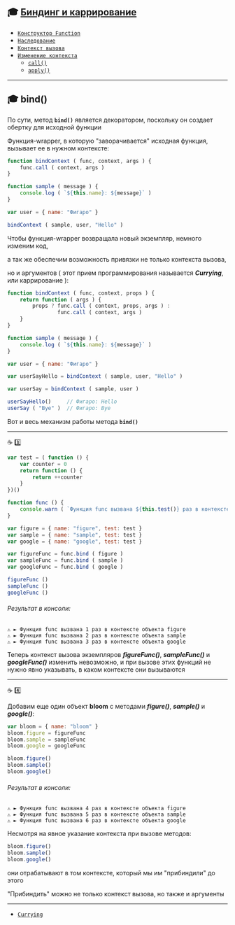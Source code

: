 ## :mortar_board: [Биндинг и каррирование](call-apply-bind)

* [`Конструктор Function`](Function-constructor)
* [`Наследование`](Function-inheritance)
* [`Контекст вызова`](Function-context)
* [`Изменение контекста`](Function-context-changing)
    * [`call()`](Function-call)
    * [`apply()`](Function-apply)

***

## :mortar_board: bind()

По сути, метод **`bind()`** является декоратором, поскольку он создает обертку для исходной функции

Функция-wrapper, в которую "заворачивается" исходная функция, вызывает ее в нужном контексте:

```javascript
function bindContext ( func, context, args ) {
    func.call ( context, args )
}

function sample ( message ) {
    console.log ( `${this.name}: ${message}` )
}

var user = { name: "Фигаро" }

bindContext ( sample, user, "Hello" )
```

Чтобы функция-wrapper возвращала новый экземпляр, немного изменим код,

а так же обеспечим возможность привязки не только контекста вызова,

но и аргументов ( этот прием программирования называется **_Currying_**, или каррирование ):

```javascript
function bindContext ( func, context, props ) {
    return function ( args ) {
        props ? func.call ( context, props, args ) :
                func.call ( context, args )
    }
}

function sample ( message ) {
    console.log ( `${this.name}: ${message}` )
}

var user = { name: "Фигаро" }

var userSayHello = bindContext ( sample, user, "Hello" )

var userSay = bindContext ( sample, user )

userSayHello()     // Фигаро: Hello
userSay ( "Bye" )  // Фигаро: Bye
```

Вот и весь механизм работы метода **`bind()`**

***

:coffee: :three:

```javascript
var test = ( function () {
    var counter = 0
    return function () {
        return ++counter
    }
})()

function func () {
    console.warn ( `Функция func вызвана ${this.test()} раз в контексте объекта ${this.name}` ) 
}

var figure = { name: "figure", test: test }
var sample = { name: "sample", test: test }
var google = { name: "google", test: test }

var figureFunc = func.bind ( figure )
var sampleFunc = func.bind ( sample )
var googleFunc = func.bind ( google )

figureFunc ()
sampleFunc ()
googleFunc ()
```

###### Результат в консоли:

```console
⚠️ ► Функция func вызвана 1 раз в контексте объекта figure
⚠️ ► Функция func вызвана 2 раз в контексте объекта sample
⚠️ ► Функция func вызвана 3 раз в контексте объекта google
```

Теперь контекст вызова экземпляров **_figureFunc()_**, **_sampleFunc()_** и **_googleFunc()_** изменить невозможно, и при вызове этих функций не нужно явно указывать, в каком контексте они вызываются

***

:coffee: :four:

Добавим еще один объект **bloom** с методами **_figure()_**, **_sample()_** и **_google()_**:

```javascript
var bloom = { name: "bloom" }
bloom.figure = figureFunc
bloom.sample = sampleFunc
bloom.google = googleFunc

bloom.figure()
bloom.sample()
bloom.google()
```

###### Результат в консоли:

```console
⚠️ ► Функция func вызвана 4 раз в контексте объекта figure
⚠️ ► Функция func вызвана 5 раз в контексте объекта sample
⚠️ ► Функция func вызвана 6 раз в контексте объекта google
```

Несмотря на явное указание контекста при вызове методов:

```javascript
bloom.figure()
bloom.sample()
bloom.google()
```
они отрабатывают в том контексте, который мы им "прибиндили" до этого

"Прибиндить" можно не только контекст вызова, но также и аргументы 

***

* [`Currying`](Function-currying)